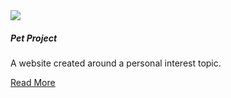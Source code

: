 <section class="tile">


<img class="project-img responsive" src="/assets/plwa.png">

##### Pet Project

A website created around a personal interest topic.

[Read More](./portfolio/pet-project)


</section>



